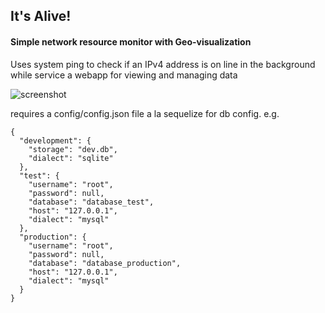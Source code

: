 <h2>It's Alive!</h2>
<h4>Simple network resource monitor with Geo-visualization</h4>
<p>Uses system ping to check if an IPv4 address is on line in the background while service a webapp for viewing and managing data</p>

![screenshot](https://raw.github.com/wsimmerson/itsAlive/master/public/images/screenshot.png)

<p>requires a config/config.json file a la sequelize for db config. e.g. </p>

```
{
  "development": {
    "storage": "dev.db",
    "dialect": "sqlite"
  },
  "test": {
    "username": "root",
    "password": null,
    "database": "database_test",
    "host": "127.0.0.1",
    "dialect": "mysql"
  },
  "production": {
    "username": "root",
    "password": null,
    "database": "database_production",
    "host": "127.0.0.1",
    "dialect": "mysql"
  }
}
```

